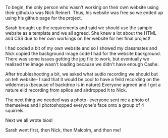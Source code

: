 


To begin, the only person who wasn't working on their own website using their github.io was Nick Reinert. Thus, his website was free so we ended up using his github page for the project.

Sarah brought up the requirements and said we should use the sample website as a template and we all agreed. She knew a lot about the HTML and CSS due to her own workings on her website for her final project!

I had coded a bit of my own website and so I showed my classmates and Nick copied the background image code I had for the website background. There was some issues getting the jpg file to work, but eventually we realized the image wasn't loading because we didn't have enough Cashe.

After troubleshooting a bit, we asked what audio recording we should but on teh website- I said that it would be cool to have a feild recording on the wilderness (because of backdrop is in nature) Everyone agreed and I got a nature eild recording from splice and airdropped it to Nick.

The next thing we needed was a photo- everyone sent me a photo of themselves and I photoshopped everyone's face onto a group of 4 squirrels.

Next we all wrote bios!

Sarah went first, then Nick, then Malcolm, and then me!